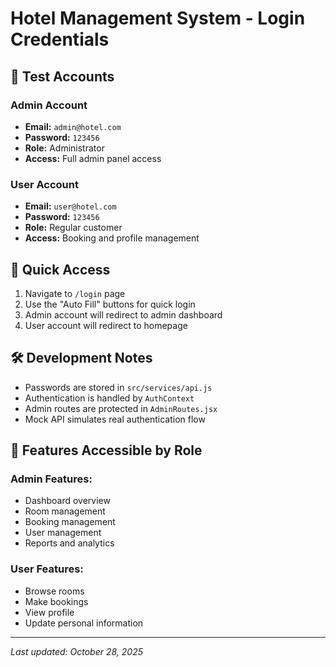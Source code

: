 # Hotel Management System - Login Credentials

## 🔐 Test Accounts

### Admin Account
- **Email:** `admin@hotel.com`
- **Password:** `123456`
- **Role:** Administrator
- **Access:** Full admin panel access

### User Account  
- **Email:** `user@hotel.com`
- **Password:** `123456`
- **Role:** Regular customer
- **Access:** Booking and profile management

## 🚀 Quick Access

1. Navigate to `/login` page
2. Use the "Auto Fill" buttons for quick login
3. Admin account will redirect to admin dashboard
4. User account will redirect to homepage

## 🛠️ Development Notes

- Passwords are stored in `src/services/api.js`
- Authentication is handled by `AuthContext`
- Admin routes are protected in `AdminRoutes.jsx`
- Mock API simulates real authentication flow

## 📝 Features Accessible by Role

### Admin Features:
- Dashboard overview
- Room management
- Booking management  
- User management
- Reports and analytics

### User Features:
- Browse rooms
- Make bookings
- View profile
- Update personal information

---
*Last updated: October 28, 2025*
